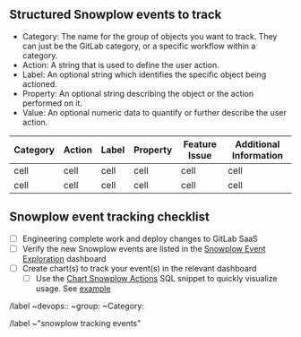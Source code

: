 <!--
* Use this issue template for creating requests to track snowplow events
* Snowplow events can be both Frontend (javascript) or Backend (Ruby)
* Snowplow is currently not used for self-hosted instances of GitLab - Self-hosted still rely on usage ping for product analytics - Snowplow is used for GitLab SaaS
* You do not need to create an issue to track generic front-end events, such as All page views, sessions, link clicks, some button clicks, etc. 
* What you should capture are specific events with defined business logic. For example, when a user creates an incident by escalating an existing alert, or when a user creates and pushes up a new Node package to the NPM registry. 
 -->

<!-- 
We generally recommend events be tracked using a [structured event](https://docs.snowplowanalytics.com/docs/understanding-tracking-design/out-of-the-box-vs-custom-events-and-entities/#structured-events) which has 5 properties you can use. There may be instances where structured events are not sufficient. You may want to track an event where the property changes frequently or is general something very unique. In those cases, use a [self-decribing event](https://docs.snowplowanalytics.com/docs/understanding-tracking-design/out-of-the-box-vs-custom-events-and-entities/#self-describing-events)

-->

## Structured Snowplow events to track

* Category: The name for the group of objects you want to track. They can just be the GitLab category, or a specific workflow within a category.
* Action: A string that is used to define the user action.
* Label: An optional string which identifies the specific object being actioned.
* Property: An optional string describing the object or the action performed on it. 
* Value: An optional numeric data to quantify or further describe the user action. 

| Category | Action | Label | Property | Feature Issue | Additional Information | 
| ------ | ------ | ------ | ------ | ------ | ------ |
| cell | cell | cell | cell | cell | cell |
| cell | cell | cell | cell | cell | cell |

<!-- 
  Snowplow event tracking starts with instrumentation and completed after a chart is created in Sisense.

  Use this checklist to ensure all steps are completed
-->

## Snowplow event tracking checklist
* [ ] Engineering complete work and deploy changes to GitLab SaaS
* [ ] Verify the new Snowplow events are listed in the [Snowplow Event Exploration](https://app.periscopedata.com/app/gitlab/539181/Snowplow-Event-Exploration---last-30-days) dashboard
* [ ] Create chart(s) to track your event(s) in the relevant dashboard 
  * [ ] Use the [Chart Snowplow Actions](https://app.periscopedata.com/app/gitlab/snippet/Chart-Snowplow-Actions/5546da87ae2c4a3fbc98415c88b3eedd/edit) SQL snippet to quickly visualize usage. See [example](https://app.periscopedata.com/app/gitlab/737489/Health-Group-Dashboard?widget=9797112&udv=0)

<!--  Label reminders - you should have one of each of the following labels if you can figure out the correct ones -->
/label ~devops:: ~group: ~Category:

/label ~"snowplow tracking events"
